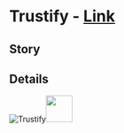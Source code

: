 **Trustify** - [Link](https://)
====================================================

**Story**
------------------------


**Details**
------------------------

![Trustify]()<img src="" height="48" width="48">
